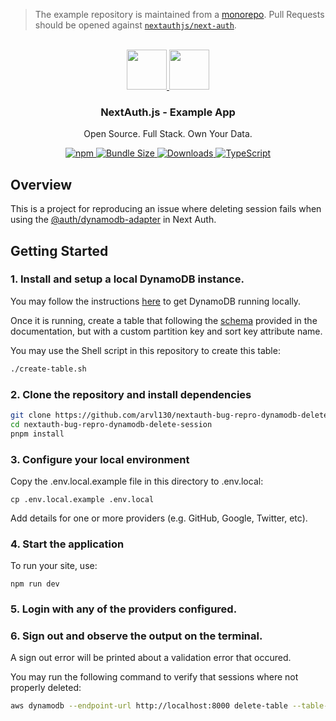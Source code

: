 > The example repository is maintained from a [monorepo](https://github.com/nextauthjs/next-auth/tree/main/apps/examples/nextjs). Pull Requests should be opened against [`nextauthjs/next-auth`](https://github.com/nextauthjs/next-auth).

<p align="center">
   <br/>
   <a href="https://authjs.dev" target="_blank">
   <img height="64" src="https://authjs.dev/img/logo/logo-sm.png" />
   </a>
   <a href="https://nextjs.org" target="_blank">
   <img height="64" src="https://nextjs.org/static/favicon/android-chrome-192x192.png" />
   </a>
   <h3 align="center"><b>NextAuth.js</b> - Example App</h3>
   <p align="center">
   Open Source. Full Stack. Own Your Data.
   </p>
   <p align="center" style="align: center;">
      <a href="https://npm.im/next-auth">
        <img alt="npm" src="https://img.shields.io/npm/v/next-auth?color=green&label=next-auth&style=flat-square">
      </a>
      <a href="https://bundlephobia.com/result?p=next-auth-example">
        <img src="https://img.shields.io/bundlephobia/minzip/next-auth?label=size&style=flat-square" alt="Bundle Size"/>
      </a>
      <a href="https://www.npmtrends.com/next-auth">
        <img src="https://img.shields.io/npm/dm/next-auth?label=downloads&style=flat-square" alt="Downloads" />
      </a>
      <a href="https://npm.im/next-auth">
        <img src="https://img.shields.io/badge/TypeScript-blue?style=flat-square" alt="TypeScript" />
      </a>
   </p>
</p>

## Overview

This is a project for reproducing an issue where deleting session fails when using the [@auth/dynamodb-adapter](https://authjs.dev/reference/adapter/dynamodb) in Next Auth.

## Getting Started

### 1. Install and setup a local DynamoDB instance.

You may follow the instructions [here](https://docs.aws.amazon.com/amazondynamodb/latest/developerguide/DynamoDBLocal.html) to get DynamoDB running locally.

Once it is running, create a table that following the [schema](https://authjs.dev/reference/adapter/dynamodb#default-schema) provided in the documentation, but with a custom partition key and sort key attribute name.

You may use the Shell script in this repository to create this table:

```sh
./create-table.sh
```

### 2. Clone the repository and install dependencies

```sh
git clone https://github.com/arvl130/nextauth-bug-repro-dynamodb-delete-session
cd nextauth-bug-repro-dynamodb-delete-session
pnpm install
```

### 3. Configure your local environment

Copy the .env.local.example file in this directory to .env.local:

```
cp .env.local.example .env.local
```

Add details for one or more providers (e.g. GitHub, Google, Twitter, etc).

### 4. Start the application

To run your site, use:

```
npm run dev
```

### 5. Login with any of the providers configured.

### 6. Sign out and observe the output on the terminal.

A sign out error will be printed about a validation error that occured.

You may run the following command to verify that sessions where not properly deleted:

```sh
aws dynamodb --endpoint-url http://localhost:8000 delete-table --table-name <table_name>
```
